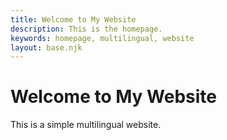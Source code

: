 ```yaml
---
title: Welcome to My Website
description: This is the homepage.
keywords: homepage, multilingual, website
layout: base.njk
---
```


# Welcome to My Website

This is a simple multilingual website.
